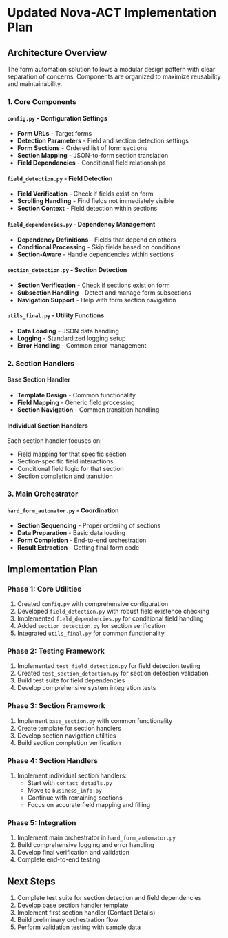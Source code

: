 # Updated Nova-ACT Implementation Plan

## Architecture Overview

The form automation solution follows a modular design pattern with clear separation of concerns. Components are organized to maximize reusability and maintainability.

### 1. Core Components

#### `config.py` - Configuration Settings
- **Form URLs** - Target forms
- **Detection Parameters** - Field and section detection settings
- **Form Sections** - Ordered list of form sections
- **Section Mapping** - JSON-to-form section translation
- **Field Dependencies** - Conditional field relationships

#### `field_detection.py` - Field Detection
- **Field Verification** - Check if fields exist on form
- **Scrolling Handling** - Find fields not immediately visible
- **Section Context** - Field detection within sections

#### `field_dependencies.py` - Dependency Management
- **Dependency Definitions** - Fields that depend on others
- **Conditional Processing** - Skip fields based on conditions
- **Section-Aware** - Handle dependencies within sections

#### `section_detection.py` - Section Detection
- **Section Verification** - Check if sections exist on form
- **Subsection Handling** - Detect and manage form subsections
- **Navigation Support** - Help with form section navigation

#### `utils_final.py` - Utility Functions
- **Data Loading** - JSON data handling
- **Logging** - Standardized logging setup
- **Error Handling** - Common error management

### 2. Section Handlers

#### Base Section Handler
- **Template Design** - Common functionality
- **Field Mapping** - Generic field processing
- **Section Navigation** - Common transition handling

#### Individual Section Handlers
Each section handler focuses on:
- Field mapping for that specific section
- Section-specific field interactions
- Conditional field logic for that section
- Section completion and transition

### 3. Main Orchestrator

#### `hard_form_automator.py` - Coordination
- **Section Sequencing** - Proper ordering of sections
- **Data Preparation** - Basic data loading
- **Form Completion** - End-to-end orchestration
- **Result Extraction** - Getting final form code

## Implementation Plan

### Phase 1: Core Utilities
1. Created `config.py` with comprehensive configuration
2. Developed `field_detection.py` with robust field existence checking
3. Implemented `field_dependencies.py` for conditional field handling
4. Added `section_detection.py` for section verification
5. Integrated `utils_final.py` for common functionality

### Phase 2: Testing Framework
1. Implemented `test_field_detection.py` for field detection testing
2. Created `test_section_detection.py` for section detection validation
3. Build test suite for field dependencies
4. Develop comprehensive system integration tests

### Phase 3: Section Framework
1. Implement `base_section.py` with common functionality
2. Create template for section handlers
3. Develop section navigation utilities
4. Build section completion verification

### Phase 4: Section Handlers
1. Implement individual section handlers:
   - Start with `contact_details.py`
   - Move to `business_info.py` 
   - Continue with remaining sections
   - Focus on accurate field mapping and filling

### Phase 5: Integration
1. Implement main orchestrator in `hard_form_automator.py`
2. Build comprehensive logging and error handling
3. Develop final verification and validation
4. Complete end-to-end testing

## Next Steps

1. Complete test suite for section detection and field dependencies
2. Develop base section handler template
3. Implement first section handler (Contact Details)
4. Build preliminary orchestration flow
5. Perform validation testing with sample data